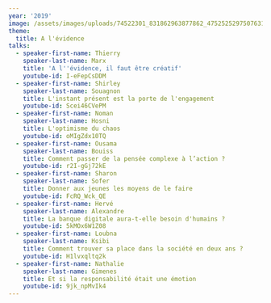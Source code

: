 ```yaml
---
year: '2019'
image: /assets/images/uploads/74522301_831862963877862_4752525297507631104_n.png
theme:
  title: A l'évidence
talks:
  - speaker-first-name: Thierry
    speaker-last-name: Marx
    title: 'A l''évidence, il faut être créatif'
    youtube-id: I-eFepCsDDM
  - speaker-first-name: Shirley
    speaker-last-name: Souagnon
    title: L'instant présent est la porte de l'engagement
    youtube-id: Scei46CVePM
  - speaker-first-name: Noman
    speaker-last-name: Hosni
    title: L'optimisme du chaos
    youtube-id: oMIgZdx10TQ
  - speaker-first-name: Ousama
    speaker-last-name: Bouiss
    title: Comment passer de la pensée complexe à l’action ?
    youtube-id: r2I-gGj72kE
  - speaker-first-name: Sharon
    speaker-last-name: Sofer
    title: Donner aux jeunes les moyens de le faire
    youtube-id: FcRQ_Wck_QE
  - speaker-first-name: Hervé
    speaker-last-name: Alexandre
    title: La banque digitale aura-t-elle besoin d'humains ?
    youtube-id: 5kMOx6W1Z08
  - speaker-first-name: Loubna
    speaker-last-name: Ksibi
    title: Comment trouver sa place dans la société en deux ans ?
    youtube-id: H1lvxqltq2k
  - speaker-first-name: Nathalie
    speaker-last-name: Gimenes
    title: Et si la responsabilité était une émotion
    youtube-id: 9jk_npMvIk4
---
```


